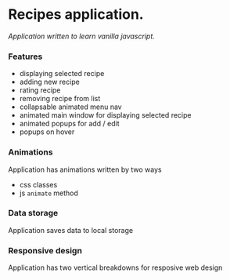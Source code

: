 # Recipes application.

_Application written to learn vanilla javascript._

### Features

- displaying selected recipe
- adding new recipe
- rating recipe
- removing recipe from list
- collapsable animated menu nav
- animated main window for displaying selected recipe
- animated popups for add / edit
- popups on hover

### Animations

Application has animations written by two ways

- css classes
- js `animate` method

### Data storage

Application saves data to local storage

### Responsive design

Application has two vertical breakdowns for resposive web design
